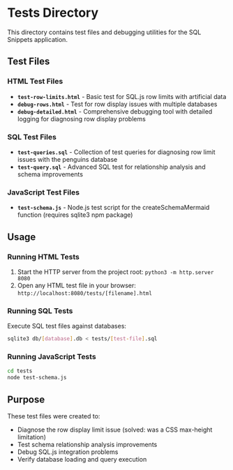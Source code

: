 # Tests Directory

This directory contains test files and debugging utilities for the SQL Snippets application.

## Test Files

### HTML Test Files
- **`test-row-limits.html`** - Basic test for SQL.js row limits with artificial data
- **`debug-rows.html`** - Test for row display issues with multiple databases
- **`debug-detailed.html`** - Comprehensive debugging tool with detailed logging for diagnosing row display problems

### SQL Test Files
- **`test-queries.sql`** - Collection of test queries for diagnosing row limit issues with the penguins database
- **`test-query.sql`** - Advanced SQL test for relationship analysis and schema improvements

### JavaScript Test Files
- **`test-schema.js`** - Node.js test script for the createSchemaMermaid function (requires sqlite3 npm package)

## Usage

### Running HTML Tests
1. Start the HTTP server from the project root: `python3 -m http.server 8080`
2. Open any HTML test file in your browser: `http://localhost:8080/tests/[filename].html`

### Running SQL Tests
Execute SQL test files against databases:
```bash
sqlite3 db/[database].db < tests/[test-file].sql
```

### Running JavaScript Tests
```bash
cd tests
node test-schema.js
```

## Purpose

These test files were created to:
- Diagnose the row display limit issue (solved: was a CSS max-height limitation)
- Test schema relationship analysis improvements
- Debug SQL.js integration problems
- Verify database loading and query execution